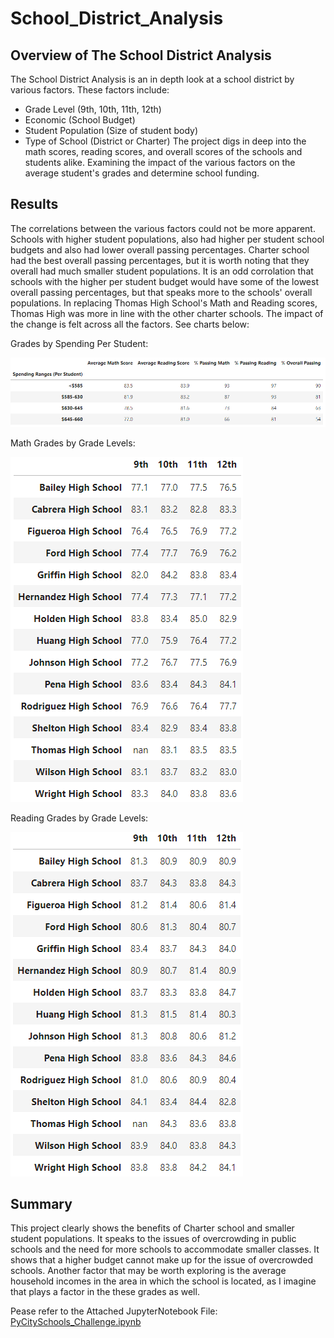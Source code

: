 # School_District_Analysis

## Overview of The School District Analysis
The School District Analysis is an in depth look at a school district by various factors. These factors include:
* Grade Level (9th, 10th, 11th, 12th)
* Economic (School Budget)
* Student Population (Size of student body)
* Type of School (District or Charter)
The project digs in deep into the math scores, reading scores, and overall scores of the schools and students alike. Examining the impact of the various factors on the average student's grades and determine school funding.


## Results
The correlations between the various factors could not be more apparent. Schools with higher student populations, also had higher per student school budgets and also had lower overall passing percentages. 
Charter school had the best overall passing percentages, but it is worth noting that they overall had much smaller student populations. 
It is an odd corrolation that schools with the higher per student budget would have some of the lowest overall passing percentages, but that speaks more to the schools' overall populations.
In replacing Thomas High School's Math and Reading scores, Thomas High was more in line with the other charter schools. The impact of the change is felt across all the factors. See charts below:

Grades by Spending Per Student:

![spending_per_student.png](./Resources/spending_per_student.png)

Math Grades by Grade Levels:

![Math_by_Grade.png](./Resources/Math_by_Grade.png)


Reading Grades by Grade Levels:

![Reading_by_Grade.png](./Resources/Reading_by_Grade.png)



## Summary
This project clearly shows the benefits of Charter school and smaller student populations. It speaks to the issues of overcrowding in public schools and the need for more schools to accommodate smaller classes. It shows that a higher budget cannot make up for the issue of overcrowded schools. Another factor that may be worth exploring is the average household incomes in the area in which the school is located, as I imagine that plays a factor in the these grades as well.

Pease refer to the Attached JupyterNotebook File:
[PyCitySchools_Challenge.ipynb](./PyCitySchools_Challenge.ipynb)
